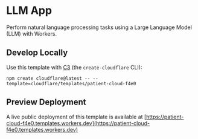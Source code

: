 # LLM App

Perform natural language processing tasks using a Large Language Model (LLM) with Workers.

## Develop Locally

Use this template with [C3](https://developers.cloudflare.com/pages/get-started/c3/) (the `create-cloudflare` CLI):

```
npm create cloudflare@latest -- --template=cloudflare/templates/patient-cloud-f4e0
```

## Preview Deployment

A live public deployment of this template is available at [https://patient-cloud-f4e0.templates.workers.dev](https://patient-cloud-f4e0.templates.workers.dev)
